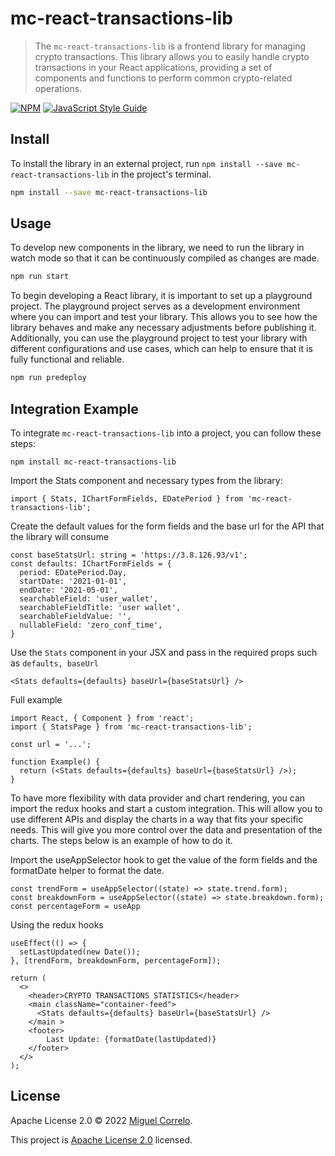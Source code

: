 # mc-react-transactions-lib

> The `mc-react-transactions-lib` is a frontend library for managing crypto transactions. This library allows you to easily handle crypto transactions in your React applications, providing a set of components and functions to perform common crypto-related operations.


[![NPM](https://img.shields.io/npm/v/mc-react-transactions-lib.svg)](https://www.npmjs.com/package/mc-react-transactions-lib) [![JavaScript Style Guide](https://img.shields.io/badge/code_style-standard-brightgreen.svg)](https://standardjs.com)

## Install

To install the library in an external project, run `npm install --save mc-react-transactions-lib` in the project's terminal.

```bash
npm install --save mc-react-transactions-lib
```

## Usage

To develop new components in the library, we need to run the library in watch mode so that it can be continuously compiled as changes are made.

```bash
npm run start
```

To begin developing a React library, it is important to set up a playground project. The playground project serves as a development environment where you can import and test your library. This allows you to see how the library behaves and make any necessary adjustments before publishing it. Additionally, you can use the playground project to test your library with different configurations and use cases, which can help to ensure that it is fully functional and reliable.

```bash
npm run predeploy
```

## Integration Example

To integrate `mc-react-transactions-lib` into a project, you can follow these steps:


```shell
npm install mc-react-transactions-lib
```

Import the Stats component and necessary types from the library:

```tsx
import { Stats, IChartFormFields, EDatePeriod } from 'mc-react-transactions-lib';
```

Create the default values for the form fields and the base url for the API that the library will consume

```tsx
const baseStatsUrl: string = 'https://3.8.126.93/v1';
const defaults: IChartFormFields = {
  period: EDatePeriod.Day,
  startDate: '2021-01-01',
  endDate: '2021-05-01',
  searchableField: 'user_wallet',
  searchableFieldTitle: 'user wallet',
  searchableFieldValue: '',
  nullableField: 'zero_conf_time',
}
```

Use the `Stats` component in your JSX and pass in the required props such as `defaults, baseUrl`

```tsx
<Stats defaults={defaults} baseUrl={baseStatsUrl} />
```

Full example

```tsx
import React, { Component } from 'react';
import { StatsPage } from 'mc-react-transactions-lib';

const url = '...';

function Example() {
  return (<Stats defaults={defaults} baseUrl={baseStatsUrl} />);
}
```


To have more flexibility with data provider and chart rendering, you can import the redux hooks and start a custom integration. This will allow you to use different APIs and display the charts in a way that fits your specific needs. This will give you more control over the data and presentation of the charts. The steps below is an example of how to do it.

Import the useAppSelector hook to get the value of the form fields and the formatDate helper to format the date.

```tsx
const trendForm = useAppSelector((state) => state.trend.form);
const breakdownForm = useAppSelector((state) => state.breakdown.form);
const percentageForm = useApp 
```

Using the redux hooks

```tsx
useEffect(() => {
  setLastUpdated(new Date());
}, [trendForm, breakdownForm, percentageForm]);

return (
  <>
    <header>CRYPTO TRANSACTIONS STATISTICS</header>
    <main className="container-feed">
      <Stats defaults={defaults} baseUrl={baseStatsUrl} />
    </main >
    <footer>
        Last Update: {formatDate(lastUpdated)}
    </footer>
  </>
);
```


## License

Apache License 2.0 © 2022 [Miguel Correlo](https://github.com/mmcorrelo).

This project is [Apache License 2.0](https://github.com/mmcorrelo/mc-reat-transactions-lib/blob/main/LICENSE) licensed.
